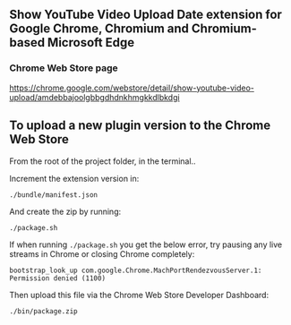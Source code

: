 ## Show YouTube Video Upload Date extension for Google Chrome, Chromium and Chromium-based Microsoft Edge

### Chrome Web Store page

https://chrome.google.com/webstore/detail/show-youtube-video-upload/amdebbajoolgbbgdhdnkhmgkkdlbkdgi

## To upload a new plugin version to the Chrome Web Store

From the root of the project folder, in the terminal..

Increment the extension version in:

```
./bundle/manifest.json
```

And create the zip by running:

```
./package.sh
```

If when running `./package.sh` you get the below error, try pausing any live streams in Chrome or closing Chrome completely:

```
bootstrap_look_up com.google.Chrome.MachPortRendezvousServer.1: Permission denied (1100)
```

Then upload this file via the Chrome Web Store Developer Dashboard:

```
./bin/package.zip
```
